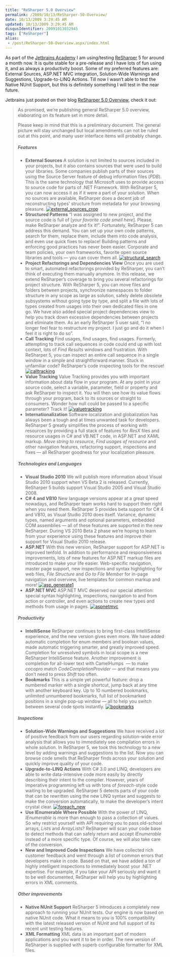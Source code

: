 ```yaml
---
title: "ReSharper 5.0 Overview"
permalink: /2009/10/13/ReSharper-50-Overview/
date: 10/13/2009 3:29:45 AM
updated: 10/13/2009 3:29:45 AM
disqusIdentifier: 20091013032945
tags: ["ReSharper"]
alias:
 - /post/ReSharper-50-Overview.aspx/index.html
---
```

As part of the [Jetbrains Academy](http://weblogs.asp.net/lkempe/archive/2009/09/06/joining-jetbrains-academy.aspx) I am using/testing [ReSharper](http://www.jetbrains.com/resharper/index.html) 5 for around a month now. It is quite stable for a pre-release and I have lots of fun using it, and as always a productivity boost. Some of my preferred features are: External Sources, ASP.NET MVC integration, Solution-Wide Warnings and Suggestions, Upgrade-to-LINQ Actions. Till now I wasn’t able to test the Native NUnit Support, but this is definitely something I will test in the near future.

Jetbrains just posted on their blog [ReSharper 5.0 Overview](http://blogs.jetbrains.com/dotnet/2009/10/resharper-50-overview/), check it out:
<!-- more -->

> As promised, we’re publishing general ReSharper 5.0 overview, elaborating on its feature set in more detail.
> 
> Please keep in mind that this is a preliminary document. The general picture will stay unchanged but local amendments can not be ruled out at this point, and many user interface items will probably change.
> 
> ##### Features
> 
> *   **External Sources**
> A solution is not limited to sources included in your projects, but it also contains sources that were used to build your libraries. Some companies publish parts of their sources using the Source Server feature of debug information files (*PDB*). This is the same technology that Microsoft uses to provide access to source code for parts of .NET Framework. With ReSharper 5, you can now access it as if it were a part of your solution. When no sources are available, ReSharper does a decent job of reconstructing types’ structure from metadata for your browsing pleasure.
> [![](http://blogs.jetbrains.com/dotnet/wp-content/uploads/2009/10/external_sources_crop-247x300.png "external_sources_crop")](http://blogs.jetbrains.com/dotnet/wp-content/uploads/2009/10/external_sources_crop.png)
> *   **Structured Patterns**
> “I was assigned to new project, and the source code is full of [*your favorite code smell here*]. Please, make ReSharper analyze and fix it!”. Fortunately, ReSharper 5 can address this demand. You can set up your own code patterns, search for them, replace them, include them into code analysis, and even use quick fixes to replace! Building patterns and enforcing good practices has never been easier. Corporate and team policies, your own frameworks, favorite open source libraries and tools — you can cover them all.
> [![](http://blogs.jetbrains.com/dotnet/wp-content/uploads/2009/10/structural_search-300x239.png "structural_search")](http://blogs.jetbrains.com/dotnet/wp-content/uploads/2009/10/structural_search.png)
> *   **Project Refactorings and Dependencies View**
> Once you are used to smart, automated refactorings provided by ReSharper, you can’t think of executing them manually anymore. In this release, we extend ReSharper’s coverage to bring you several refactorings for project structure. With ReSharper 5, you can move files and folders between projects, synchronize namespaces to folder structure in any scope as large as solution, safely delete obsolete subsystems without going type by type, and split a file with lots of types created from usages into their own dedicated files in one go. We have also added special project dependencies view to help you track down excessive dependencies between projects and eliminate them. As an early ReSharper 5 user said, “I no longer feel fear to restructure my project. I just go and do it when I feel it is right to do so”.
> *   **Call Tracking**
> Find usages, find usages, find usages. Formerly, attempting to track call sequences in code could end up with lost context, lots of *Find Results* windows and frustration. With ReSharper 5, you can inspect an entire call sequence in a single window in a simple and straightforward manner. Stuck in unfamiliar code? ReSharper’s code inspecting tools for the rescue!
> [![](http://blogs.jetbrains.com/dotnet/wp-content/uploads/2009/10/calltracking-300x177.png "calltracking")](http://blogs.jetbrains.com/dotnet/wp-content/uploads/2009/10/calltracking.png)
> *   **Value Tracking**
> Value Tracking provides you with important information about data flow in your program. At any point in your source code, select a variable, parameter, field or property and ask ReSharper to inspect it. You will then see how its value flows through your program, back to its sources or straight to consumers. Wonder how null could be passed to a specific parameter? Track it!
> [![](http://blogs.jetbrains.com/dotnet/wp-content/uploads/2009/10/valuetracking-300x205.png "valuetracking")](http://blogs.jetbrains.com/dotnet/wp-content/uploads/2009/10/valuetracking.png)
> *   **Internationalization**
> Software localization and globalization has always been a tough and at times unwanted task for developers. ReSharper 5 greatly simplifies the process of working with resources by providing a full stack of features for *ResX* files and resource usages in C# and VB.NET code, in ASP.NET and XAML markup. *Move string to resource*, *Find usages of resource* and other navigation features, refactoring support, inspections and fixes — all ReSharper goodness for your localization pleasure.
> 
> ##### Technologies and Languages
> 
> *   **Visual Studio 2010**
> We will publish more information about Visual Studio 2010 support when VS Beta 2 is released. Currently, ReSharper 5 builds support Visual Studio 2005 and Visual Studio 2008.
> *   **C# 4 and VB10**
> New language versions appear at a great speed nowadays, and ReSharper team works hard to support them right when you need them. ReSharper 5 provides beta support for C# 4 and VB10, as Visual Studio 2010 does itself. Variance, dynamic types, named arguments and optional parameters, embedded COM assemblies — all of these features are supported in the new ReSharper. During VS 2010 Beta 2 phase we’re hoping to learn from your experience using these features and improve their support for Visual Studio 2010 release.
> *   **ASP.NET**
> With this new version, ReSharper support for ASP.NET is improved tenfold. In addition to performance and responsiveness improvements, lots of new features for ASP.NET markup files are introduced to make your life easier. Web-specific navigation, master page support, new inspections and syntax highlighting for web files, *File Structure* and *Go to File Member* for in-page navigation and overview, live templates for common markup and more!
> [![](http://blogs.jetbrains.com/dotnet/wp-content/uploads/2009/10/asp_generate1-300x240.png "asp_generate1")](http://blogs.jetbrains.com/dotnet/wp-content/uploads/2009/10/asp_generate1.png)
> *   **ASP.NET MVC**
> ASP.NET MVC deserved our special attention: special syntax highlighting, inspections, navigation to and from action or controller, and even actions to create new types and methods from usage in pages.
> [![](http://blogs.jetbrains.com/dotnet/wp-content/uploads/2009/10/aspnetmvc-300x135.png "aspnetmvc")](http://blogs.jetbrains.com/dotnet/wp-content/uploads/2009/10/aspnetmvc.png)
> 
> ##### Productivity
> 
> *   **IntelliSense**
> ReSharper continues to bring first-class IntelliSense experience, and the new version gives even more. We have added automatic completion for enum members and boolean values, made automatic triggering smarter, and greatly improved speed. Completion for unresolved symbols in local scope is a new ReSharper IntelliSense feature. Another improvement is completion for all-lower text with CamelHumps  — to make *cocopro* match *CodeCompletionProvider* — and that means you don’t need to press *Shift* too often.
> *   **Bookmarks**
> This is a simple yet powerful feature: drop a numbered marker with a single shortcut, jump back at any time with another keyboard key. Up to 10 numbered bookmarks, unlimited unnumbered bookmarks, full list of bookmarked positions in a single pop-up window — all to help you switch between several code spots instantly.
> [![](http://blogs.jetbrains.com/dotnet/wp-content/uploads/2009/10/bookmarks-300x154.png "bookmarks")](http://blogs.jetbrains.com/dotnet/wp-content/uploads/2009/10/bookmarks.png)
> 
> ##### Inspections
> 
> *   **Solution-Wide Warnings and Suggestions**
> We have received a lot of positive feedback from our users regarding solution-wide error analysis that allows you to immediately see compilation errors in whole solution. In ReSharper 5, we took this technology to a new level by adding warnings and suggestions to the list. Now you can browse code smells that ReSharper finds across your solution and quickly improve quality of your code.
> *   **Upgrade-to-LINQ Actions**
> With C# 3.0 and LINQ, developers are able to write data-intensive code more easily by directly describing their intent to the compiler. However, years of imperative programming left us with tons of *foreach*-style code waiting to be upgraded. ReSharper 5 detects parts of your code that can be rewritten using the new LINQ syntax and suggests to make the conversion automatically, to make the developer’s intent crystal clear.
> [![](http://blogs.jetbrains.com/dotnet/wp-content/uploads/2009/10/foreach_new-300x232.png "foreach_new")](http://blogs.jetbrains.com/dotnet/wp-content/uploads/2009/10/foreach_new.png)
> *   **Use IEnumerable Where Possible**
> With the power of LINQ, *IEnumerable* is more than enough to pass a collection of values. So why restrict yourself with API requiring you to pass old-school arrays, *List*s and *ArrayList*s? ReSharper will scan your code base to detect methods that can safely return and accept *IEnumerable* instead of a more specific type. Of course, we will also take care of the conversion.
> *   **New and Improved Code Inspections**
> We have collected rich customer feedback and went through a list of common errors that developers make in code. Based on that, we have added a ton of highly intelligent inspections to immediately boost your .NET expertise. For example, if you take your API seriously and want it to be well documented, ReSharper will help you by highlighting errors in XML comments.
> 
> ##### Other improvements
> 
> *   **Native NUnit Support**
> ReSharper 5 introduces a completely new approach to running your NUnit tests. Our engine is now based on native NUnit code. What it means to you is 100% compatibility with the latest released version of NUnit and full support of its recent unit testing features.
> *   **XML Formatting**
> XML data is an important part of modern applications and you want it to be in order. The new version of ReSharper is supplied with superb configurable formatter for XML files.
